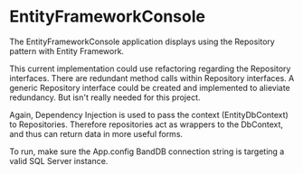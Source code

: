 # EntityFrameworkConsole

The EntityFrameworkConsole application displays using the Repository pattern with Entity Framework.

This current implementation could use refactoring regarding the Repository interfaces. There are redundant method calls within 
Repository interfaces. A generic Repository interface could be created and implemented to alieviate redundancy. But isn't really needed for this project. 

Again, Dependency Injection is used to pass the context (EntityDbContext) to Repositories. Therefore repositories act
as wrappers to the DbContext, and thus can return data in more useful forms.

To run, make sure the App.config BandDB connection string is targeting a valid SQL Server instance. 
